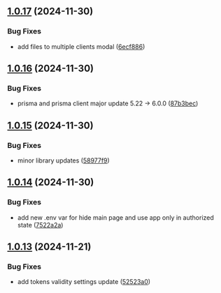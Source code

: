 ## [1.0.17](https://github.com/Jacaplaca/catering/compare/v1.0.16...v1.0.17) (2024-11-30)


### Bug Fixes

* add files to multiple clients modal ([6ecf886](https://github.com/Jacaplaca/catering/commit/6ecf886a5af13122467241ca29a4838576612dc8))



## [1.0.16](https://github.com/Jacaplaca/catering/compare/v1.0.15...v1.0.16) (2024-11-30)


### Bug Fixes

* prisma and prisma client major update 5.22 -> 6.0.0 ([87b3bec](https://github.com/Jacaplaca/catering/commit/87b3bec216c63203ee1361b574a0f91865ba3311))



## [1.0.15](https://github.com/Jacaplaca/catering/compare/v1.0.14...v1.0.15) (2024-11-30)


### Bug Fixes

* minor library updates ([58977f9](https://github.com/Jacaplaca/catering/commit/58977f9aa3f2dbff4a4616a678fe67459b8ee41b))



## [1.0.14](https://github.com/Jacaplaca/catering/compare/v1.0.13...v1.0.14) (2024-11-30)


### Bug Fixes

* add new .env var for hide main page and use app only in authorized state ([7522a2a](https://github.com/Jacaplaca/catering/commit/7522a2accaacda26ef081dc0d76370ed5cbaae56))



## [1.0.13](https://github.com/Jacaplaca/catering/compare/v1.0.12...v1.0.13) (2024-11-21)


### Bug Fixes

* add tokens validity settings update ([52523a0](https://github.com/Jacaplaca/catering/commit/52523a00251a2277df01ba0f8bcdb6119a9fe1d8))



